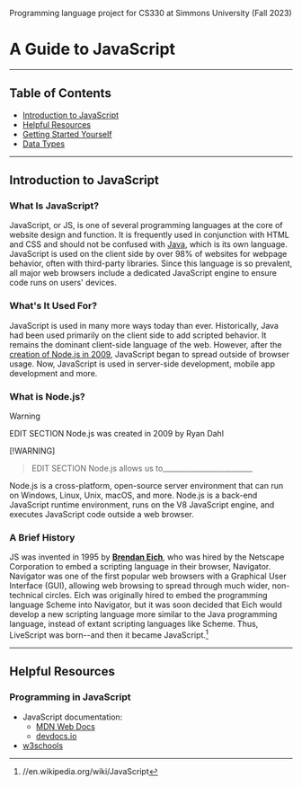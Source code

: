 Programming language project for CS330 at Simmons University (Fall 2023)

# A Guide to JavaScript
___
## Table of Contents
- [Introduction to JavaScript](#introduction-to-javascript)
- [Helpful Resources](#helpful-resources)
- [Getting Started Yourself](/gettingStarted.md)
- [Data Types](/dataTypes.md)

___
## Introduction to JavaScript

### What Is JavaScript?

JavaScript, or JS, is one of several programming languages at the core of website design and function. It is frequently used in conjunction with HTML and CSS and should not be confused with [Java](https://www.java.com/en/download/help/whatis_java.html), which is its own language. JavaScript is used on the client side by over 98% of websites for webpage behavior, often with third-party libraries. Since this language is so prevalent, all major web browsers include a dedicated JavaScript engine to ensure code runs on users' devices.

### What's It Used For?

JavaScript is used in many more ways today than ever. Historically, Java had been used primarily on the client side to add scripted behavior. It remains the dominant client-side language of the web. However, after the [creation of Node.js in 2009](), JavaScript began to spread outside of browser usage. Now, JavaScript is used in server-side development, mobile app development and more.

### What is Node.js?

> [!WARNING]
> EDIT SECTION
Node.js was created in 2009 by Ryan Dahl

 [!WARNING]
> EDIT SECTION
Node.js allows us to_________________________

Node.js is a cross-platform, open-source server environment that can run on Windows, Linux, Unix, macOS, and more. Node.js is a back-end JavaScript runtime environment, runs on the V8 JavaScript engine, and executes JavaScript code outside a web browser.

### A Brief History 

JS was invented in 1995 by [**Brendan Eich**](/moreInfo.md#a-less-brief-history), who was hired by the Netscape Corporation to embed a scripting language in their browser, Navigator. Navigator was one of the first popular web browsers with a Graphical User Interface (GUI), allowing web browsing to spread through much wider, non-technical circles. Eich was originally hired to embed the programming language Scheme into Navigator, but it was soon decided that Eich would develop a new scripting language more similar to the Java programming language, instead of extant scripting languages like Scheme. Thus, LiveScript was born--and then it became JavaScript.[^1]

[^1]: //en.wikipedia.org/wiki/JavaScript

___
## Helpful Resources 

### Programming in JavaScript
- JavaScript documentation:
  - [MDN Web Docs](https://developer.mozilla.org/en-US/docs/Web/JavaScript)
  - [devdocs.io](https://devdocs.io/javascript/)
- [w3schools](https://www.w3schools.com)